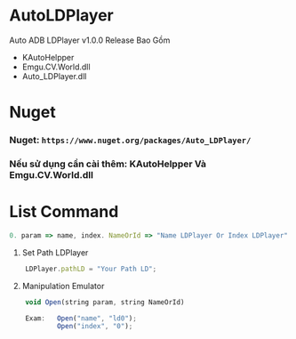 # AutoLDPlayer
Auto ADB LDPlayer v1.0.0
Release Bao Gồm
- KAutoHelpper
- Emgu.CV.World.dll
- Auto_LDPlayer.dll

# Nuget
### Nuget: `https://www.nuget.org/packages/Auto_LDPlayer/`
### Nếu sử dụng cần cài thêm: KAutoHelpper Và Emgu.CV.World.dll

# List Command
```js
0. param => name, index. NameOrId => "Name LDPlayer Or Index LDPlayer"
```

1. Set Path LDPlayer
```js
    LDPlayer.pathLD = "Your Path LD";
```

2. Manipulation Emulator
```js
    void Open(string param, string NameOrId)
```
```js
    Exam:   Open("name", "ld0");
            Open("index", "0");
```

```js
```